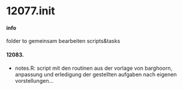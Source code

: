 # 12077.init
#### info
folder to gemeinsam bearbeiten scripts&tasks
#### 12083.
- notes.R: script mit den routinen aus der vorlage von barghoorn, anpassung und erledigung der gestellten aufgaben nach eigenen vorstellungen...
